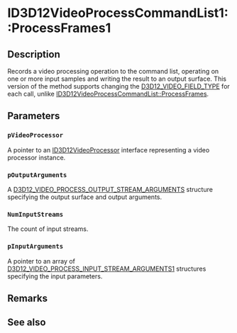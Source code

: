 # ID3D12VideoProcessCommandList1::ProcessFrames1

## Description

Records a video processing operation to the command list, operating on one or more input samples and writing the result to an output surface. This version of the method supports changing the [D3D12_VIDEO_FIELD_TYPE](https://learn.microsoft.com/windows/win32/api/d3d12video/ne-d3d12video-d3d12_video_field_type) for each call, unlike [ID3D12VideoProcessCommandList::ProcessFrames](https://learn.microsoft.com/windows/win32/api/d3d12video/nf-d3d12video-id3d12videoprocesscommandlist-processframes).

## Parameters

### `pVideoProcessor`

A pointer to an [ID3D12VideoProcessor](https://learn.microsoft.com/windows/win32/api/d3d12video/nn-d3d12video-id3d12videoprocessor) interface representing a video processor instance.

### `pOutputArguments`

A [D3D12_VIDEO_PROCESS_OUTPUT_STREAM_ARGUMENTS](https://learn.microsoft.com/windows/win32/api/d3d12video/ns-d3d12video-d3d12_video_process_output_stream_arguments) structure specifying the output surface and output arguments.

### `NumInputStreams`

The count of input streams.

### `pInputArguments`

A pointer to an array of [D3D12_VIDEO_PROCESS_INPUT_STREAM_ARGUMENTS1](https://learn.microsoft.com/windows/win32/api/d3d12video/ns-d3d12video-d3d12_video_process_input_stream_arguments1) structures specifying the input parameters.

## Remarks

## See also